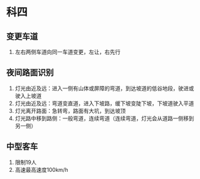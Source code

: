 # 科四
## 变更车道
1. 左右两侧车道向同一车道变更，左让，右先行

## 夜间路面识别
1. 灯光由近及远：进入一侧有山体或屏障的弯道，到达坡道的低谷地段，驶进或驶入上坡道
2. 灯光由近及远：弯道变直道，进入下坡路，缓下坡变陡下坡，下坡道驶入平道
3. 灯光离开路面：急转弯，路面有大坑，到达坡顶
4. 灯光路中移到路侧：一般弯道，连续弯道（连续弯道，灯光会从道路一侧移到另一侧）

## 中型客车
1. 限制19人
2. 高速最高速度100km/h
